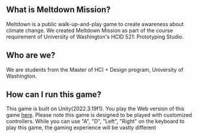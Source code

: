 ## What is Meltdown Mission?
Meltdown is a public walk-up-and-play game to create awareness about climate change. We created Meltdown Mission as part of the course requirement of University of Washington's HCID 521: Prototyping Studio.

## Who are we?
We are students from the Master of HCI + Design program, University of Washington.

## How can I run this game?
This game is built on Unity(2022.3.19f1). You play the Web version of this game [here](https://alexchen45.github.io/MeltDown). Please note this game is designed to be played with customized controllers. While you can use "A", "D", "Left", "Right" on the keyboard to play this game, the gaming experience will be vastly different
